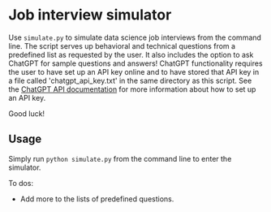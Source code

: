 # Job interview simulator

Use `simulate.py` to simulate data science job interviews from the command line.
The script serves up behavioral and technical questions from a predefined list
as requested by the user. It also includes the option to ask ChatGPT for sample
questions and answers! ChatGPT functionality requires the user to have set up an
API key online and to have stored that API key in a file called 'chatgpt_api_key.txt'
in the same directory as this script. See the [ChatGPT API documentation](https://platform.openai.com/docs/quickstart?context=python) for more information about how to set up an API key.

Good luck!

## Usage

Simply run `python simulate.py` from the command line to enter the simulator.


To dos:

- Add more to the lists of predefined questions.
